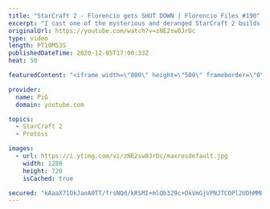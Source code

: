 ```yaml
---
title: "StarCraft 2 - Florencio gets SHUT DOWN | Florencio Files #190"
excerpt: "I cast one of the mysterious and deranged StarCraft 2 builds of the one and only, Florencio, the dude that invented the Protoss proxy nexus recall rush.  🧜Florencio Files Playlist: https://www.youtube.com/playlist?list=PLFUDU8AOevUfznFLMRCxI0ez9HZTyL6Tk  Follow Florencio: https://www.twitch.tv/florenciosc"
originalUrl: https://youtube.com/watch?v=zNE2sw8JrDc
type: video
length: PT10M53S
publishedDateTime: 2020-12-05T17:00:33Z
heat: 50

featuredContent: "<iframe width=\"800\" height=\"500\" frameborder=\"0\" src=\"https://www.youtube.com/embed/zNE2sw8JrDc\" allow=\"accelerometer; autoplay; encrypted-media; gyroscope; picture-in-picture\" allowfullscreen></iframe>"

provider:
  name: PiG
  domain: youtube.com

topics:
  - StarCraft 2
  - Protoss

images:
  - url: https://i.ytimg.com/vi/zNE2sw8JrDc/maxresdefault.jpg
    width: 1280
    height: 720
    isCached: true

secured: "kAaaX71OkJaoA0TT/frsNQd/kRSMI+mlQb329c+OkVmGjVPNJTCOPl2UDhMMB+iYwKxWoSC6gZh+NpCGaxFDI7f7F05vV9CJS6G4w4BRzb7P6kZFQENi4pBKOcKVvgFUVfzwFAax25mqlqvj+Sr7uaTgYq6DN1aeQhCaGNjxIPCDwJ2P3fkcTDGHpO5j33hgjxq2RoehcwOf/NP0FUm3RF0qubXqkZVJ9Z0UIn0k3rSodobzBd8kCmFH6MWoPqMe1V7ueHC/4AufMhpHFgSppBHxK4CgaENxODV7dt/NBE1YRyq3vwabY9sJrYa3pdkvvPYT8PoszCup3QZ+yCYxybpDlZ2PXUNVWjoz/bpU3zBFaG3mRRV+CToZE4ctm+m0lM4OEP7S0H0V6sVVkFAfwclAyUWf0LlbVL7TFJq88xI=;uLBdfDYdHctmL18r9Q6aBQ=="
---
```



